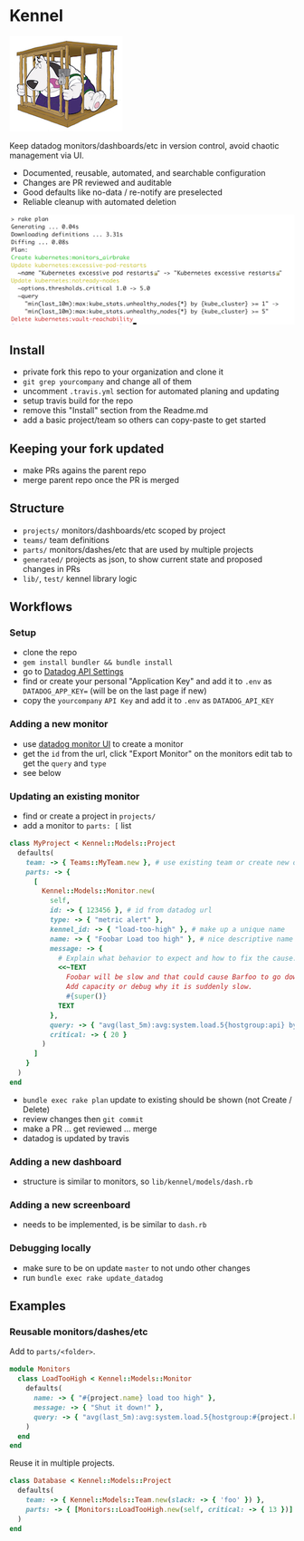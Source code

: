 # Kennel

![](github/cage.jpg?raw=true)

Keep datadog monitors/dashboards/etc in version control, avoid chaotic management via UI.

 - Documented, reusable, automated, and searchable configuration
 - Changes are PR reviewed and auditable
 - Good defaults like no-data / re-notify are preselected
 - Reliable cleanup with automated deletion

![](github/screen.png?raw=true)

## Install

 - private fork this repo to your organization and clone it
 - `git grep yourcompany` and change all of them
 - uncomment `.travis.yml` section for automated planing and updating
 - setup travis build for the repo
 - remove this "Install" section from the Readme.md
 - add a basic project/team so others can copy-paste to get started
  
## Keeping your fork updated
 - make PRs agains the parent repo
 - merge parent repo once the PR is merged 

## Structure

 - `projects/` monitors/dashboards/etc scoped by project
 - `teams/` team definitions
 - `parts/` monitors/dashes/etc that are used by multiple projects
 - `generated/` projects as json, to show current state and proposed changes in PRs
 - `lib/`, `test/` kennel library logic

## Workflows

### Setup
 - clone the repo
 - `gem install bundler && bundle install`
 - go to [Datadog API Settings](https://yourcompany.datadoghq.com/account/settings#api)
 - find or create your personal "Application Key" and add it to `.env` as `DATADOG_APP_KEY=` (will be on the last page if new)
 - copy the `yourcompany` `API Key` and add it to `.env` as `DATADOG_API_KEY`

### Adding a new monitor
 - use [datadog monitor UI](https://yourcompany.datadoghq.com/monitors#create/metric) to create a monitor
 - get the `id` from the url, click "Export Monitor" on the monitors edit tab to get the `query` and `type`
 - see below

### Updating an existing monitor
 - find or create a project in `projects/`
 - add a monitor to `parts: [` list
  ```Ruby
  class MyProject < Kennel::Models::Project
    defaults(
      team: -> { Teams::MyTeam.new }, # use existing team or create new one in teams/
      parts: -> {
        [
          Kennel::Models::Monitor.new(
            self,
            id: -> { 123456 }, # id from datadog url
            type: -> { "metric alert" },
            kennel_id: -> { "load-too-high" }, # make up a unique name
            name: -> { "Foobar Load too high" }, # nice descriptive name that will show up in alerts and emails
            message: -> {
              # Explain what behavior to expect and how to fix the cause. Use #{super()} to add team notifications.
              <<~TEXT
                Foobar will be slow and that could cause Barfoo to go down.
                Add capacity or debug why it is suddenly slow.
                #{super()}
              TEXT
            },
            query: -> { "avg(last_5m):avg:system.load.5{hostgroup:api} by {pod} > #{critical}" }, # replace actual value with #{critical} to keep them in sync
            critical: -> { 20 }
          )
        ]
      }
    )
  end
  ```
 - `bundle exec rake plan` update to existing should be shown (not Create / Delete)
 - review changes then `git commit`
 - make a PR ... get reviewed ... merge
 - datadog is updated by travis

### Adding a new dashboard
 - structure is similar to monitors, so `lib/kennel/models/dash.rb`

### Adding a new screenboard
 - needs to be implemented, is be similar to `dash.rb`

### Debugging locally

 - make sure to be on update `master` to not undo other changes
 - run `bundle exec rake update_datadog`

## Examples

### Reusable monitors/dashes/etc

Add to `parts/<folder>`.

```Ruby
module Monitors
  class LoadTooHigh < Kennel::Models::Monitor
    defaults(
      name: -> { "#{project.name} load too high" },
      message: -> { "Shut it down!" },
      query: -> { "avg(last_5m):avg:system.load.5{hostgroup:#{project.kennel_id}} by {pod} > #{critical}" }
    )
  end
end
```

Reuse it in multiple projects.

```Ruby
class Database < Kennel::Models::Project
  defaults(
    team: -> { Kennel::Models::Team.new(slack: -> { 'foo' }) },
    parts: -> { [Monitors::LoadTooHigh.new(self, critical: -> { 13 })] }
  )
end
```
